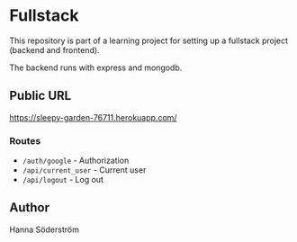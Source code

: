 # Fullstack

This repository is part of a learning project for setting up a fullstack project (backend and frontend). 

The backend runs with express and mongodb.

## Public URL

https://sleepy-garden-76711.herokuapp.com/

### Routes

- `/auth/google` - Authorization
- `/api/current_user` - Current user
- `/api/logout` - Log out

## Author

Hanna Söderström
